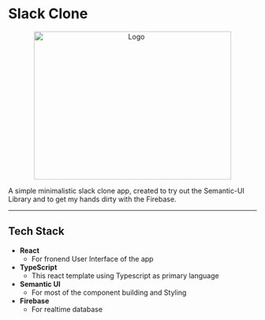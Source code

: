 # Slack Clone

<p align="center">
  <a href="#">
    <img src="https://cdn.worldvectorlogo.com/logos/slack-2.svg" alt="Logo" width="400" height="300">
  </a>
</p>

A simple minimalistic slack clone app, created to try out the Semantic-UI Library and to get my hands dirty with the Firebase.

---
## Tech Stack

- **React**
    - For fronend User Interface of the app
- **TypeScript**
    - This react template using Typescript as primary language
- **Semantic UI**
    - For most of the component building and Styling
- **Firebase**
    - For realtime database


